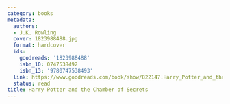 ```yaml
---
category: books
metadata:
  authors:
  - J.K. Rowling
  cover: 1823988488.jpg
  format: hardcover
  ids:
    goodreads: '1823988488'
    isbn_10: 0747538492
    isbn_13: '9780747538493'
  link: https://www.goodreads.com/book/show/822147.Harry_Potter_and_the_Chamber_of_Secrets
  status: read
title: Harry Potter and the Chamber of Secrets
---
```

